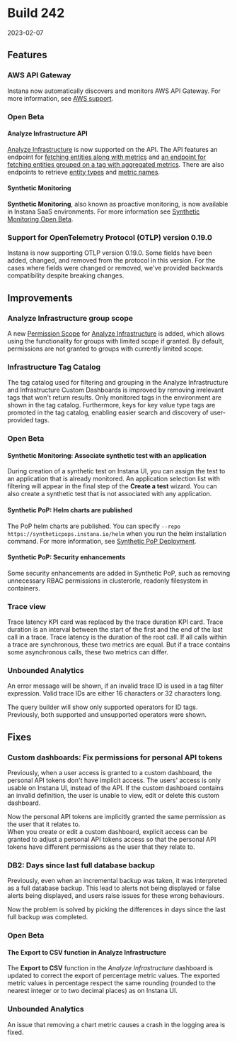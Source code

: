 # Build 242

2023-02-07

## Features

### AWS API Gateway

Instana now automatically discovers and monitors AWS API Gateway. For more information, see [AWS support](https://www.ibm.com/docs/en/instana-observability/current?topic=agents-monitoring-amazon-web-services-aws).

### Open Beta

#### Analyze Infrastructure API

[Analyze Infrastructure](https://www.ibm.com/docs/en/instana-observability/current?topic=analytics-analyze-infrastructure-open-beta) is now supported on the API.
The API features an endpoint for [fetching entities along with metrics](https://instana.github.io/openapi/#operation/getEntities) and [an endpoint for fetching entities grouped on a tag with aggregated metrics](https://instana.github.io/openapi/#operation/getEntityGroups).
There are also endpoints to retrieve [entity types](https://instana.github.io/openapi/#operation/getAvailablePlugins) and [metric names](https://instana.github.io/openapi/#operation/getAvailableMetrics).

#### Synthetic Monitoring

**Synthetic Monitoring**, also known as proactive monitoring, is now available in Instana SaaS environments.
For more information see [Synthetic Monitoring Open Beta](https://www.ibm.com/docs/en/instana-observability/current?topic=instana-synthetic-monitoring-open-beta).

### Support for OpenTelemetry Protocol (OTLP) version 0.19.0

Instana is now supporting OTLP version 0.19.0. Some fields have been added, changed, and removed from the protocol in this version. For the cases where fields were changed or removed, we've provided backwards compatibility despite breaking changes.

## Improvements

### Analyze Infrastructure group scope

A new [Permission Scope](https://www.ibm.com/docs/en/instana-observability/current?topic=instana-managing-user-access#permission-scope) for [Analyze Infrastructure](https://www.ibm.com/docs/en/instana-observability/current?topic=analytics-analyze-infrastructure-open-beta) is added, which allows using the functionality for groups with limited scope if granted. By default, permissions are not granted to groups with currently limited scope.

### Infrastructure Tag Catalog

The tag catalog used for filtering and grouping in the Analyze Infrastructure and Infrastructure Custom Dashboards is improved by removing irrelevant tags that won't return results. Only monitored tags in the environment are shown in the tag catalog. Furthermore, keys for key value type tags are promoted in the tag catalog, enabling easier search and discovery of user-provided tags.

### Open Beta 

#### Synthetic Monitoring: Associate synthetic test with an application

During creation of a synthetic test on Instana UI, you can assign the test to an application that is already monitored. An application selection list with filtering will appear in the final step of the **Create a test** wizard. You can also create a synthetic test that is not associated with any application.

#### Synthetic PoP: Helm charts are published

The PoP helm charts are published. You can specify `--repo https://syntheticpops.instana.io/helm` when you run the helm installation command. For more information, see [Synthetic PoP Deployment](https://www.ibm.com/docs/en/instana-observability/current?topic=beta-pop-deployment).

#### Synthetic PoP: Security enhancements

Some security enhancements are added in Synthetic PoP, such as removing unnecessary RBAC permissions in clusterorle, readonly filesystem in containers.

### Trace view

Trace latency KPI card was replaced by the trace duration KPI card. Trace duration is an interval between the start of the first and the end of the last call in a trace. Trace latency is the duration of the root call. If all calls within a trace are synchronous, these two metrics are equal. But if a trace contains some asynchronous calls, these two metrics can differ.

### Unbounded Analytics

An error message will be shown, if an invalid trace ID is used in a tag filter expression. Valid trace IDs are either 16 characters or 32 characters long.

The query builder will show only supported operators for ID tags. Previously, both supported and unsupported operators were shown.

## Fixes

### Custom dashboards: Fix permissions for personal API tokens

Previously, when a user access is granted to a custom dashboard, the personal API tokens don't have implicit access.
The users' access is only usable on Instana UI, instead of the API.
If the custom dashboard contains an invalid definition, the user is unable to view, edit or delete this custom dashboard.

Now the personal API tokens are implicitly granted the same permission as the user that it relates to.  
When you create or edit a custom dashboard, explicit access can be granted to adjust a personal API tokens access so that the personal API tokens have different permissions as the user that they relate to.

###  DB2: Days since last full database backup

Previously, even when an incremental backup was taken, it was interpreted as a full database backup.
This lead to alerts not being displayed or false alerts being displayed, and users raise issues for these wrong behaviours.

Now the problem is solved by picking the differences in days since the last full backup was completed.

### Open Beta 

#### The Export to CSV function in Analyze Infrastructure

The **Export to CSV** function in the _Analyze Infrastructure_ dashboard is updated to correct the export of percentage metric values. The exported metric values in percentage respect the same rounding (rounded to the nearest integer or to two decimal places) as on Instana UI.

### Unbounded Analytics

An issue that removing a chart metric causes a crash in the logging area is fixed.